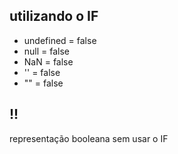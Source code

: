 

## utilizando o IF

- undefined = false
- null 		= false
- NaN 		= false
- '' 		= false
- "" 		= false



## !!

representação booleana sem usar o IF






